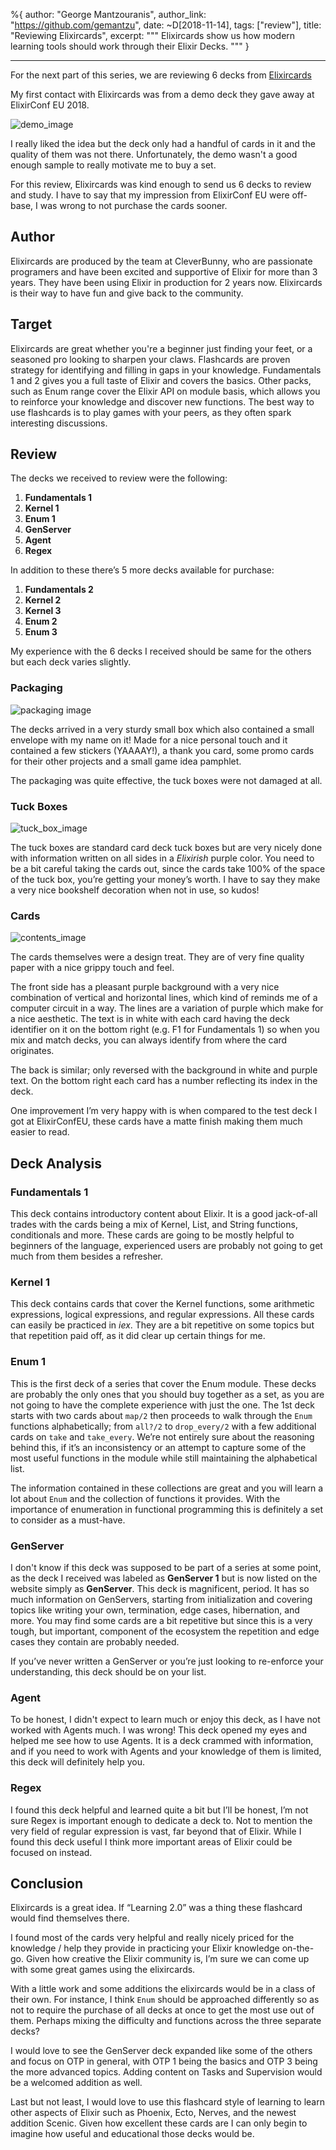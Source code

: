 %{
  author: "George Mantzouranis",
  author_link: "https://github.com/gemantzu",
  date: ~D[2018-11-14],
  tags: ["review"],
  title: "Reviewing Elixircards",
  excerpt: """
  Elixircards show us how modern learning tools should work through their Elixir Decks.
  """
}

---

For the next part of this series, we are reviewing 6 decks from [Elixircards](https://elixircards.co.uk/)

My first contact with Elixircards was from a demo deck they gave away at ElixirConf EU 2018.

![demo_image](https://user-images.githubusercontent.com/4966172/46304306-f7634d00-c5b6-11e8-9906-72ab1e24b00a.jpg)

I really liked the idea but the deck only had a handful of cards in it and the quality of them was not there.  Unfortunately, the demo wasn't a good enough sample to really motivate me to buy a set.

For this review, Elixircards was kind enough to send us 6 decks to review and study. I have to say that my impression from ElixirConf EU were off-base, I was wrong to not purchase the cards sooner.

## Author

Elixircards are produced by the team at CleverBunny, who are passionate programers and have been excited and supportive of Elixir for more than 3 years. They have been using Elixir in production for 2 years now. Elixircards is their way to have fun and give back to the community.

## Target

Elixircards are great whether you're a beginner just finding your feet, or a seasoned pro looking to sharpen your claws.
Flashcards are proven strategy for identifying and filling in gaps in your knowledge. Fundamentals 1 and 2 gives you a full taste of Elixir and covers the basics. Other packs, such as Enum range cover the Elixir API on module basis, which allows you to reinforce your knowledge and discover new functions. The best way to use flashcards is to play games with your peers, as they often spark interesting discussions.

## Review

The decks we received to review were the following:

1. **Fundamentals 1**
2. **Kernel 1**
3. **Enum 1**
4. **GenServer**
5. **Agent**
6. **Regex**

In addition to these there’s 5 more decks available for purchase:

1. **Fundamentals 2**
2. **Kernel 2**
3. **Kernel 3**
4. **Enum 2**
5. **Enum 3**

My experience with the 6 decks I received should be same for the others but each deck varies slightly.

### Packaging

![packaging image](https://user-images.githubusercontent.com/4966172/46304259-dd296f00-c5b6-11e8-8258-c0f2ffbf97eb.jpg)

The decks arrived in a very sturdy small box which also contained a small envelope with my name on it! Made for a nice personal touch and it contained a few stickers (YAAAAY!), a thank you card, some promo cards for their other projects and a small game idea pamphlet.

The packaging was quite effective, the tuck boxes were not damaged at all.

### Tuck Boxes

![tuck_box_image](https://user-images.githubusercontent.com/4966172/46622435-4703c480-cb33-11e8-9324-781edeea47c5.jpg)

The tuck boxes are standard card deck tuck boxes but are very nicely done with information written on all sides in a _Elixirish_ purple color. You need to be a bit careful taking the cards out, since the cards take 100% of the space of the tuck box, you’re getting your money’s worth. I have to say they make a very nice bookshelf decoration when not in use, so kudos!

### Cards

![contents_image](https://user-images.githubusercontent.com/4966172/46304302-f6322000-c5b6-11e8-8f9a-be2e9897318c.jpg)

The cards themselves were a design treat. They are of very fine quality paper with a nice grippy touch and feel.

The front side has a pleasant purple background with a very nice combination of vertical and horizontal lines, which kind of reminds me of a computer circuit in a way.  The lines are a variation of purple which make for a nice aesthetic.  The text is in white with each card having the deck identifier on it on the bottom right (e.g. F1 for Fundamentals 1) so when you mix and match decks, you can always identify from where the card originates.

The back is similar; only reversed with the background in white and purple text. On the bottom right each card has a number reflecting its index in the deck.

One improvement I’m very happy with is when compared to the test deck I got at ElixirConfEU, these cards have a matte finish making them much easier to read.

## Deck Analysis

### Fundamentals 1

This deck contains introductory content about Elixir. It is a good jack-of-all trades with the cards being a mix of Kernel, List, and String functions, conditionals and more. These cards are going to be mostly helpful to beginners of the language, experienced users are probably not going to get much from them besides a refresher.

### Kernel 1

This deck contains cards that cover the Kernel functions, some arithmetic expressions, logical expressions, and regular expressions.  All these cards can easily be practiced in _iex_. They are a bit repetitive on some topics but that repetition paid off, as it did clear up certain things for me.

### Enum 1

This is the first deck of a series that cover the Enum module. These decks are probably the only ones that you should buy together as a set, as you are not going to have the complete experience with just the one. The 1st deck starts with two cards about `map/2` then proceeds to  walk through the `Enum` functions alphabetically; from `all?/2` to `drop_every/2` with a few additional cards on `take` and `take_every`. We’re not entirely sure about the reasoning behind this, if it’s an inconsistency or an attempt to capture some of the most useful functions in the module while still maintaining the alphabetical list.  

The information contained in these collections are great and you will learn a lot about `Enum` and the collection of functions it provides.  With the importance of enumeration in functional programming this is definitely a set to consider as a must-have.

### GenServer

I don't know if this deck was supposed to be part of a series at some point, as the deck I received was labeled as **GenServer 1** but is now listed on the website simply as  **GenServer**. This deck is magnificent, period.  It has so much information on GenServers, starting from initialization and covering topics like writing your own, termination, edge cases, hibernation, and more. You may find some cards are a bit repetitive but since this is a very tough, but important, component of the ecosystem the repetition and edge cases they contain are probably needed.

If you’ve never written a GenServer or you’re just looking to re-enforce your understanding, this deck should be on your list.

### Agent

To be honest, I didn't expect to learn much or enjoy this deck, as I have not worked with Agents much. I was wrong!  This deck opened my eyes and helped me see how to use Agents. It is a deck crammed with information, and if you need to work with Agents and your knowledge of them is limited, this deck will definitely help you.

### Regex

I found this deck helpful and learned quite a bit but I’ll be honest, I’m not sure Regex is important enough to dedicate a deck to.  Not to mention the very field of regular expression is vast, far beyond that of Elixir.  While I found this deck useful I think more important areas of Elixir could be focused on instead.

## Conclusion

Elixircards is a great idea. If  “Learning 2.0” was a thing these flashcard would find themselves there.

I found most of the cards very helpful and really nicely priced for the knowledge / help they provide in practicing your Elixir knowledge on-the-go.  Given how creative the Elixir community is, I’m sure we can come up with some great games using the elixircards.

With a little work and some additions the elixircards would be in a class of their own.  For instance, I think `Enum` should be approached differently so as not to require the purchase of all decks at once to get the most use out of them.  Perhaps mixing the difficulty and functions across the three separate decks?

I would love to see the GenServer deck expanded like some of the others and focus on OTP in general, with OTP 1 being the basics and OTP 3 being the more advanced topics.  Adding content on Tasks and Supervision would be a welcomed addition as well.

Last but not least, I would love to use this flashcard style of learning to learn other aspects of Elixir such as Phoenix, Ecto, Nerves, and the newest addition Scenic.  Given how excellent these cards are I can only begin to imagine how useful and educational those decks would be.
